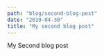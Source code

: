 ```yaml
---
path: "blog/second-blog-post"
date: "2019-04-30"
title: "My second blog post"
---
```

My Second blog post
